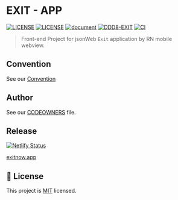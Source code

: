 <h1>EXIT - APP</h1>

[![LICENSE](https://img.shields.io/badge/version-1.0-blue.svg?cacheSeconds=2592000)](https://www.spaceone.org/docs/guides)
[![LICENSE](https://img.shields.io/badge/License-MIT-yellow.svg)]()
[![document](https://img.shields.io/badge/documentation-yes-brightgreen.svg)]()
[![DDD8-EXIT](https://img.shields.io/endpoint?url=https://cloud.cypress.io/badge/simple/vbwwaz/main&style=flat&logo=cypress)](https://cloud.cypress.io/projects/vbwwaz/runs)
[![CI](https://github.com/DDD-Community/jsonWeb-front/actions/workflows/ci.yml/badge.svg?branch=main)](https://github.com/DDD-Community/jsonWeb-front/actions/workflows/ci.yml)

> Front-end Project for jsonWeb `Exit` application by RN mobile webview.
> <br>

## Convention

See our [Convention](https://github.com/DDD-Community/jsonWeb-front/wiki/convention)

## Author

See our [CODEOWNERS](./.github/CODEOWNERS) file.

## Release

[![Netlify Status](https://api.netlify.com/api/v1/badges/c1b44007-5a2e-460e-8cfa-0c1de0ac3b09/deploy-status)](https://app.netlify.com/sites/exitnow/deploys)

[exitnow.app](https://exitnow.netlify.app/)

## 📝 License

This project is [MIT](https://www.apache.org/licenses/MIT) licensed.
